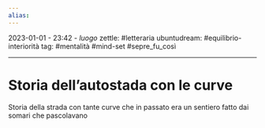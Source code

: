 ```yaml
---
alias: 
---
```

2023-01-01 - 23:42 - *luogo*
zettle: #letteraria
ubuntudream: #equilibrio-interiorità
tag: #mentalità #mind-set #sepre_fu_così 

---
# Storia dell’autostada con le curve

Storia della strada con tante curve che in passato era un sentiero fatto dai somari che pascolavano